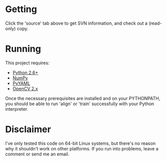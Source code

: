 # Getting #

Click the 'source' tab above to get SVN information, and check out a (read-only) copy.


# Running #

This project requires:
  * [Python 2.6+](http://www.python.org/)
  * [NumPy](http://numpy.scipy.org/)
  * [PyYAML](http://pyyaml.org/wiki/PyYAML)
  * [OpenCV 2.x](http://opencv.willowgarage.com/wiki/)

Once the necessary prerequisites are installed and on your PYTHONPATH, you should be able to run 'align' or 'train' successfully with your Python interpreter.

# Disclaimer #

I've only tested this code on 64-bit Linux systems, but there's no reason why it shouldn't work on other platforms. If you run into problems, leave a comment or send me an email.